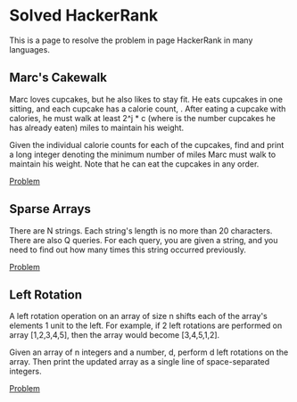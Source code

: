 # Solved HackerRank
This is a page to resolve the problem in page HackerRank in many languages.

## Marc's Cakewalk
Marc loves cupcakes, but he also likes to stay fit. He eats cupcakes in one sitting, and each cupcake has a calorie count, . After eating a cupcake with calories, he must walk at least 2^j * c (where is the number cupcakes he has already eaten) miles to maintain his weight.

Given the individual calorie counts for each of the cupcakes, find and print a long integer denoting the minimum number of miles Marc must walk to maintain his weight. Note that he can eat the cupcakes in any order.

[Problem](https://www.hackerrank.com/challenges/marcs-cakewalk)

## Sparse Arrays
There are N strings. Each string's length is no more than 20 characters.
There are also Q queries. For each query, you are given a string, and you need to find out how many times this string occurred previously.

[Problem](https://www.hackerrank.com/challenges/sparse-arrays)

## Left Rotation
A left rotation operation on an array of size n shifts each of the array's
elements 1 unit to the left. For example, if 2 left rotations are performed on
array [1,2,3,4,5], then the array would become [3,4,5,1,2].

Given an array of n integers and a number, d, perform d left rotations
on the array. Then print the updated array as a single line of space-separated integers.

[Problem](https://www.hackerrank.com/challenges/array-left-rotation)